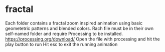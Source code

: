 # fractal
Each folder contains a fractal zoom inspired animation using basic geometetric patterns and blended colors.
Rach file must be in their own self-named folder and require Processing to be installed.
https://processing.org/download/
Open the file with processing and hit the play button to run
Hit esc to exit the running animation
